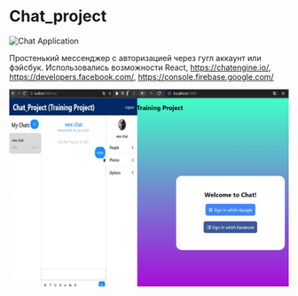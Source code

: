 # Chat_project

![Chat Application](https://i.ibb.co/GJwyy9m/Bv9-Js3-QLOLY-HD.jpg)

Простенький мессенджер с авторизацией через гугл аккаунт или фэйсбук. Использовались возможности React, https://chatengine.io/, https://developers.facebook.com/, https://console.firebase.google.com/


![Chat Application](https://github.com/Peterblr/Chat_Project/blob/master/src/components/project111.png)


